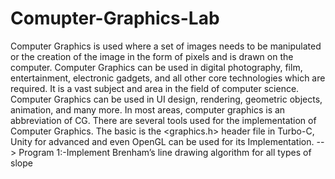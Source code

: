 ﻿# Comupter-Graphics-Lab
Computer Graphics is used where a set of images needs to be manipulated or the creation of the image in the form of pixels and is drawn on the computer. Computer Graphics can be used in digital photography, film, entertainment, electronic gadgets, and all other core technologies which are required. It is a vast subject and area in the field of computer science. Computer Graphics can be used in UI design, rendering, geometric objects, animation, and many more. In most areas, computer graphics is an abbreviation of CG. There are several tools used for the implementation of Computer Graphics. The basic is the <graphics.h> header file in Turbo-C, Unity for advanced and even OpenGL can be used for its Implementation.
--> Program 1:-Implement Brenham’s line drawing algorithm for all types of slope
